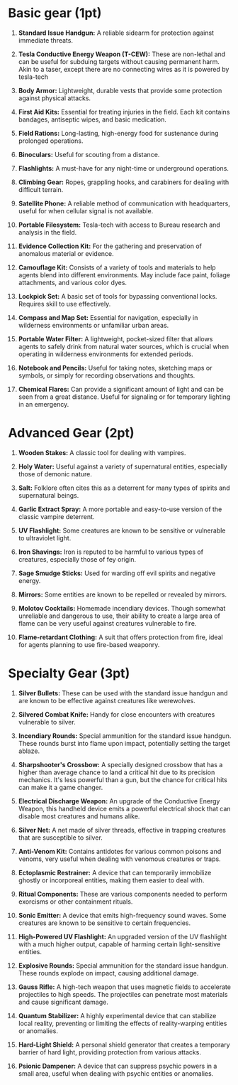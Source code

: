 # Basic gear (1pt)

1. **Standard Issue Handgun:** A reliable sidearm for protection against immediate threats. 

2. **Tesla Conductive Energy Weapon (T-CEW):** These are non-lethal and can be useful for subduing targets without causing permanent harm. Akin to a taser, except there are no connecting wires as it is powered by tesla-tech

3. **Body Armor:** Lightweight, durable vests that provide some protection against physical attacks. 

4. **First Aid Kits:** Essential for treating injuries in the field. Each kit contains bandages, antiseptic wipes, and basic medication.

5. **Field Rations:** Long-lasting, high-energy food for sustenance during prolonged operations. 

6. **Binoculars:** Useful for scouting from a distance.

7. **Flashlights:** A must-have for any night-time or underground operations.

8. **Climbing Gear:** Ropes, grappling hooks, and carabiners for dealing with difficult terrain.

9. **Satellite Phone:** A reliable method of communication with headquarters, useful for when cellular signal is not available.

10. **Portable Filesystem:** Tesla-tech with access to Bureau research and analysis in the field. 

11. **Evidence Collection Kit:** For the gathering and preservation of anomalous material or evidence.

12. **Camouflage Kit:** Consists of a variety of tools and materials to help agents blend into different environments. May include face paint, foliage attachments, and various color dyes.

13. **Lockpick Set:** A basic set of tools for bypassing conventional locks. Requires skill to use effectively.

14. **Compass and Map Set:** Essential for navigation, especially in wilderness environments or unfamiliar urban areas.

15. **Portable Water Filter:** A lightweight, pocket-sized filter that allows agents to safely drink from natural water sources, which is crucial when operating in wilderness environments for extended periods.

16. **Notebook and Pencils:** Useful for taking notes, sketching maps or symbols, or simply for recording observations and thoughts. 

17. **Chemical Flares:** Can provide a significant amount of light and can be seen from a great distance. Useful for signaling or for temporary lighting in an emergency.

# Advanced Gear (2pt)

1. **Wooden Stakes:** A classic tool for dealing with vampires. 

2. **Holy Water:** Useful against a variety of supernatural entities, especially those of demonic nature.

3. **Salt:** Folklore often cites this as a deterrent for many types of spirits and supernatural beings. 

4. **Garlic Extract Spray:** A more portable and easy-to-use version of the classic vampire deterrent. 

5. **UV Flashlight:** Some creatures are known to be sensitive or vulnerable to ultraviolet light.

6. **Iron Shavings:** Iron is reputed to be harmful to various types of creatures, especially those of fey origin.

7. **Sage Smudge Sticks:** Used for warding off evil spirits and negative energy.

8. **Mirrors:** Some entities are known to be repelled or revealed by mirrors.

9. **Molotov Cocktails:** Homemade incendiary devices. Though somewhat unreliable and dangerous to use, their ability to create a large area of flame can be very useful against creatures vulnerable to fire.

10. **Flame-retardant Clothing:** A suit that offers protection from fire, ideal for agents planning to use fire-based weaponry.

# Specialty Gear (3pt)

1. **Silver Bullets:** These can be used with the standard issue handgun and are known to be effective against creatures like werewolves.

2. **Silvered Combat Knife:** Handy for close encounters with creatures vulnerable to silver.

3. **Incendiary Rounds:** Special ammunition for the standard issue handgun. These rounds burst into flame upon impact, potentially setting the target ablaze. 

4. **Sharpshooter's Crossbow:** A specially designed crossbow that has a higher than average chance to land a critical hit due to its precision mechanics. It's less powerful than a gun, but the chance for critical hits can make it a game changer.

5. **Electrical Discharge Weapon:** An upgrade of the Conductive Energy Weapon, this handheld device emits a powerful electrical shock that can disable most creatures and humans alike.
    
6. **Silver Net:** A net made of silver threads, effective in trapping creatures that are susceptible to silver.
    
7. **Anti-Venom Kit:** Contains antidotes for various common poisons and venoms, very useful when dealing with venomous creatures or traps.
    
8. **Ectoplasmic Restrainer:** A device that can temporarily immobilize ghostly or incorporeal entities, making them easier to deal with.
    
9. **Ritual Components:** These are various components needed to perform exorcisms or other containment rituals.
    
10. **Sonic Emitter:** A device that emits high-frequency sound waves. Some creatures are known to be sensitive to certain frequencies.
    
11. **High-Powered UV Flashlight:** An upgraded version of the UV flashlight with a much higher output, capable of harming certain light-sensitive entities.
    
12. **Explosive Rounds:** Special ammunition for the standard issue handgun. These rounds explode on impact, causing additional damage.
    
13. **Gauss Rifle:** A high-tech weapon that uses magnetic fields to accelerate projectiles to high speeds. The projectiles can penetrate most materials and cause significant damage.
    
14. **Quantum Stabilizer:** A highly experimental device that can stabilize local reality, preventing or limiting the effects of reality-warping entities or anomalies.
    
11. **Hard-Light Shield:** A personal shield generator that creates a temporary barrier of hard light, providing protection from various attacks.
    
12. **Psionic Dampener:** A device that can suppress psychic powers in a small area, useful when dealing with psychic entities or anomalies.